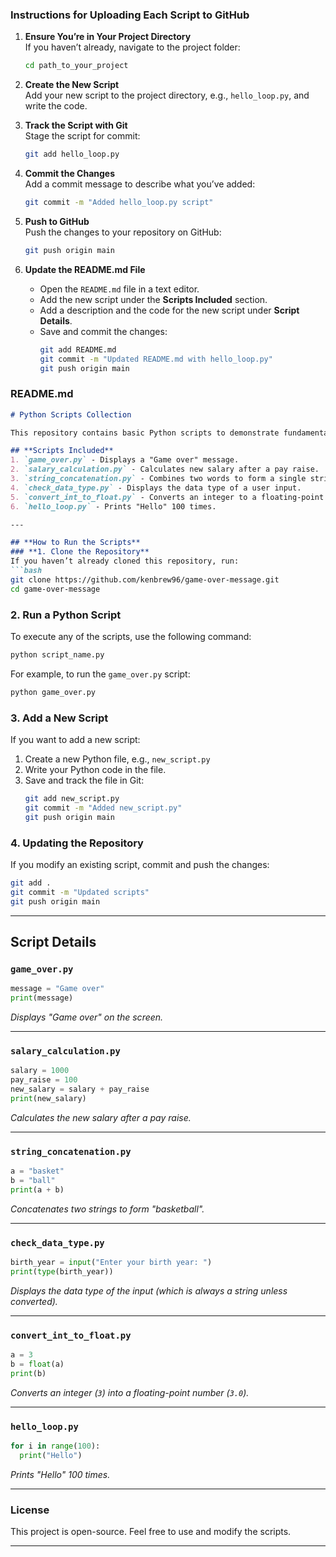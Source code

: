 ### **Instructions for Uploading Each Script to GitHub**

1. **Ensure You’re in Your Project Directory**  
   If you haven’t already, navigate to the project folder:
   ```bash
   cd path_to_your_project
   ```

2. **Create the New Script**  
   Add your new script to the project directory, e.g., `hello_loop.py`, and write the code.

3. **Track the Script with Git**  
   Stage the script for commit:
   ```bash
   git add hello_loop.py
   ```

4. **Commit the Changes**  
   Add a commit message to describe what you’ve added:
   ```bash
   git commit -m "Added hello_loop.py script"
   ```

5. **Push to GitHub**  
   Push the changes to your repository on GitHub:
   ```bash
   git push origin main
   ```

6. **Update the README.md File**  
   - Open the `README.md` file in a text editor.
   - Add the new script under the **Scripts Included** section.
   - Add a description and the code for the new script under **Script Details**.
   - Save and commit the changes:
     ```bash
     git add README.md
     git commit -m "Updated README.md with hello_loop.py"
     git push origin main
     ```

### **README.md**  

```markdown
# Python Scripts Collection

This repository contains basic Python scripts to demonstrate fundamental programming concepts. Each script includes instructions on how to run it.

## **Scripts Included**
1. `game_over.py` - Displays a "Game over" message.
2. `salary_calculation.py` - Calculates new salary after a pay raise.
3. `string_concatenation.py` - Combines two words to form a single string.
4. `check_data_type.py` - Displays the data type of a user input.
5. `convert_int_to_float.py` - Converts an integer to a floating-point number.
6. `hello_loop.py` - Prints "Hello" 100 times.

---

## **How to Run the Scripts**
### **1. Clone the Repository**
If you haven’t already cloned this repository, run:
```bash
git clone https://github.com/kenbrew96/game-over-message.git
cd game-over-message
```

### **2. Run a Python Script**
To execute any of the scripts, use the following command:
```bash
python script_name.py
```
For example, to run the `game_over.py` script:
```bash
python game_over.py
```

### **3. Add a New Script**
If you want to add a new script:
1. Create a new Python file, e.g., `new_script.py`
2. Write your Python code in the file.
3. Save and track the file in Git:
   ```bash
   git add new_script.py
   git commit -m "Added new_script.py"
   git push origin main
   ```

### **4. Updating the Repository**
If you modify an existing script, commit and push the changes:
```bash
git add .
git commit -m "Updated scripts"
git push origin main
```

---

## **Script Details**
### `game_over.py`
```python
message = "Game over"
print(message)
```
*Displays "Game over" on the screen.*

---

### `salary_calculation.py`
```python
salary = 1000
pay_raise = 100
new_salary = salary + pay_raise
print(new_salary)
```
*Calculates the new salary after a pay raise.*

---

### `string_concatenation.py`
```python
a = "basket"
b = "ball"
print(a + b)
```
*Concatenates two strings to form "basketball".*

---

### `check_data_type.py`
```python
birth_year = input("Enter your birth year: ")
print(type(birth_year))
```
*Displays the data type of the input (which is always a string unless converted).*

---

### `convert_int_to_float.py`
```python
a = 3
b = float(a)
print(b)
```
*Converts an integer (`3`) into a floating-point number (`3.0`).*

---

### `hello_loop.py`
```python
for i in range(100):
  print("Hello")
```
*Prints "Hello" 100 times.*

---

### **License**
This project is open-source. Feel free to use and modify the scripts.

---

